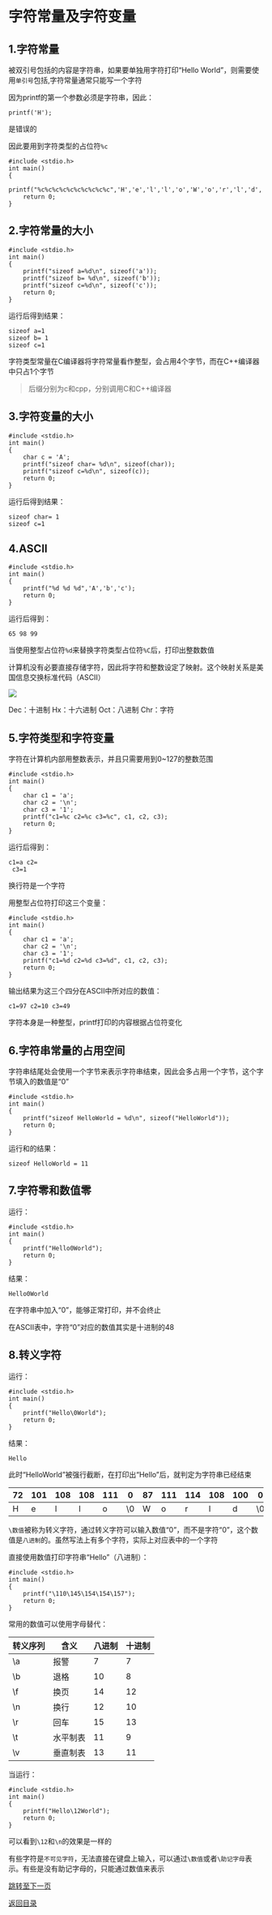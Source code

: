 # 字符常量及字符变量

## 1.字符常量

被双引号包括的内容是字符串，如果要单独用字符打印“Hello World”，则需要使用`单引号`包括,字符常量通常只能写一个字符

因为printf的第一个参数必须是字符串，因此：

```
printf('H');
```

是错误的

因此要用到字符类型的占位符`%c`
```
#include <stdio.h>
int main()
{
    printf("%c%c%c%c%c%c%c%c%c%c",'H','e','l','l','o','W','o','r','l','d','\n');
    return 0;
}
```

## 2.字符常量的大小

```
#include <stdio.h>
int main()
{
	printf("sizeof a=%d\n", sizeof('a'));
	printf("sizeof b= %d\n", sizeof('b'));
    printf("sizeof c=%d\n", sizeof('c'));
	return 0;
}
```

运行后得到结果：

```
sizeof a=1
sizeof b= 1
sizeof c=1
```

字符类型常量在C编译器将字符常量看作整型，会占用4个字节，而在C++编译器中只占1个字节

>后缀分别为c和cpp，分别调用C和C++编译器

## 3.字符变量的大小

```
#include <stdio.h>
int main()
{
	char c = 'A';
	printf("sizeof char= %d\n", sizeof(char));
    printf("sizeof c=%d\n", sizeof(c));
	return 0;
}
```

运行后得到结果：

```
sizeof char= 1
sizeof c=1
```

## 4.ASCII

```
#include <stdio.h>
int main()
{
    printf("%d %d %d",'A','b','c');
    return 0;
}
```

运行后得到：
```
65 98 99
```

当使用整型占位符`%d`来替换字符类型占位符`%C`后，打印出整数数值

计算机没有必要直接存储字符，因此将字符和整数设定了映射。这个映射关系是美国信息交换标准代码（ASCII）

![](https://www.asciitable.com/asciifull.gif)

Dec：十进制 Hx：十六进制 Oct：八进制 Chr：字符

## 5.字符类型和字符变量

字符在计算机内部用整数表示，并且只需要用到0~127的整数范围

```
#include <stdio.h>
int main()
{
    char c1 = 'a';
    char c2 = '\n';
    char c3 = '1';
    printf("c1=%c c2=%c c3=%c", c1, c2, c3);
    return 0;
}
```

运行后得到：

```
c1=a c2=
 c3=1
```

换行符是一个字符

用整型占位符打印这三个变量：

```
#include <stdio.h>
int main()
{
    char c1 = 'a';
    char c2 = '\n';
    char c3 = '1';
    printf("c1=%d c2=%d c3=%d", c1, c2, c3);
    return 0;
}
```

输出结果为这三个四分在ASCII中所对应的数值：

```
c1=97 c2=10 c3=49
```

字符本身是一种整型，printf打印的内容根据占位符变化

## 6.字符串常量的占用空间

字符串结尾处会使用一个字节来表示字符串结束，因此会多占用一个字节，这个字节填入的数值是“0”

```
#include <stdio.h>
int main()
{
    printf("sizeof HelloWorld = %d\n", sizeof("HelloWorld"));
    return 0;
}
```

运行和的结果：

```
sizeof HelloWorld = 11
```

## 7.字符零和数值零

运行：

```
#include <stdio.h>
int main()
{
    printf("Hello0World");
    return 0;
}
```

结果：

```
Hello0World
```

在字符串中加入“0”，能够正常打印，并不会终止

在ASCII表中，字符“0”对应的数值其实是十进制的48

## 8.转义字符

运行：

```
#include <stdio.h>
int main()
{
    printf("Hello\0World");
    return 0;
}
```

结果：

```
Hello
```

此时“HelloWorld”被强行截断，在打印出“Hello”后，就判定为字符串已经结束

|72|101|108|108|111|0|87|111|114|108|100|0|
|-|-|-|-|-|-|-|-|-|-|-|-|
|H|e|l|l|o|\0|W|o|r|l|d|\0|

`\数值`被称为转义字符，通过转义字符可以输入数值“0”，而不是字符“0”，这个数值是`八进制`的。虽然写法上有多个字符，实际上对应表中的一个字符

直接使用数值打印字符串“Hello”（八进制）：

```
#include <stdio.h>
int main()
{
    printf("\110\145\154\154\157");
    return 0;
}
```

常用的数值可以使用字母替代：

|转义序列|含义|八进制|十进制|
|-|-|-|-|
|\a|报警|7|7|
|\b|退格|10|8|
|\f|换页|14|12|
|\n|换行|12|10|
|\r|回车|15|13|
|\t|水平制表|11|9|
|\v|垂直制表|13|11|

当运行：

```
#include <stdio.h>
int main()
{
    printf("Hello\12World");
    return 0;
}
```

可以看到`\12`和`\n`的效果是一样的

有些字符是`不可见字符`，无法直接在键盘上输入，可以通过`\数值`或者`\助记字母`表示。有些是没有助记字母的，只能通过数值来表示

[跳转至下一页](https://github.com/GuangYu-yu/Learn-C-language-from-scratch/blob/main/%E7%9B%AE%E5%BD%95%E6%96%87%E4%BB%B6/printf%E5%87%BD%E6%95%B0%E8%AF%A6%E8%A7%A31.md)

[返回目录](https://github.com/GuangYu-yu/Learn-C-language-from-scratch/blob/main/%E7%9B%AE%E5%BD%95%E6%96%87%E4%BB%B6/%E7%9B%AE%E5%BD%95.md)
